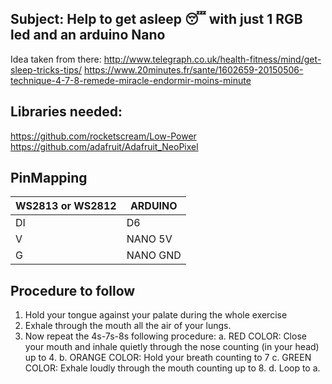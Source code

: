 ## Subject: Help to get asleep :sleeping: with just 1 RGB led and an arduino Nano
  Idea taken from there:
  http://www.telegraph.co.uk/health-fitness/mind/get-sleep-tricks-tips/
  https://www.20minutes.fr/sante/1602659-20150506-technique-4-7-8-remede-miracle-endormir-moins-minute
  
## Libraries needed:
https://github.com/rocketscream/Low-Power
https://github.com/adafruit/Adafruit_NeoPixel

## PinMapping

WS2813 or WS2812 | ARDUINO
---------------- | ---------
    DI           | D6
    V            | NANO 5V
    G            | NANO GND
	
## Procedure to follow
1. Hold your tongue against your palate during the whole exercise
2. Exhale through the mouth all the air of your lungs.
3. Now repeat the 4s-7s-8s following procedure:
	a. RED COLOR: Close your mouth and inhale quietly through the nose counting (in your head) up to 4.
	b. ORANGE COLOR: Hold your breath counting to 7
	c. GREEN COLOR: Exhale loudly through the mouth counting up to 8.
	d. Loop to a.